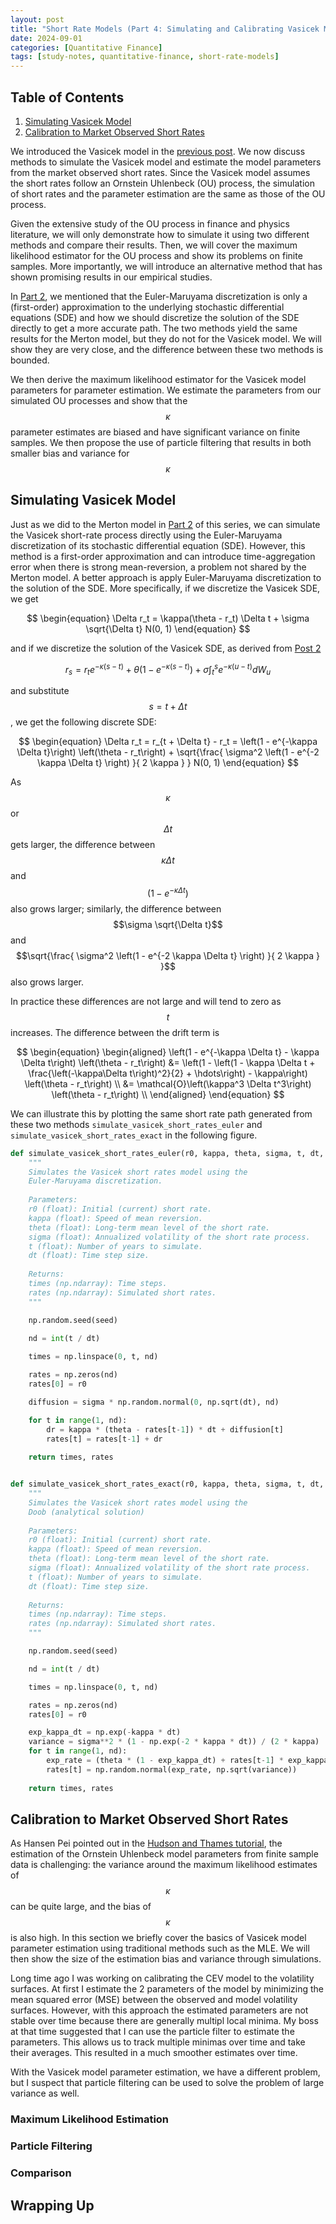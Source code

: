 ```yaml
---
layout: post
title: "Short Rate Models (Part 4: Simulating and Calibrating Vasicek Model)"
date: 2024-09-01
categories: [Quantitative Finance]
tags: [study-notes, quantitative-finance, short-rate-models]
---
```


<script type="text/javascript" src="https://cdn.mathjax.org/mathjax/latest/MathJax.js?config=default"></script>


## Table of Contents

1. [Simulating Vasicek Model](#simulating-vasicek-model)
2. [Calibration to Market Observed Short Rates](#calibration-to-market-observed-short-rates)

We introduced the Vasicek model in the [previous post](https://steveya.github.io/posts/short-rate-models-3/). We now discuss methods to simulate the Vasicek model and estimate the model parameters from the market observed short rates. Since the Vasicek model assumes the short rates follow an Ornstein Uhlenbeck (OU) process, the simulation of short rates and the parameter estimation are the same as those of the OU process.

Given the extensive study of the OU process in finance and physics literature, we will only demonstrate how to simulate it using two different methods and compare their results. Then, we will cover the maximum likelihood estimator for the OU process and show its problems on finite samples. More importantly, we will introduce an alternative method that has shown promising results in our empirical studies.

In [Part 2](https://steveya.github.io/posts/short-rate-models-2/), we mentioned that the Euler-Maruyama discretization is only a (first-order) approximation to the underlying stochastic differential equations (SDE) and how we should discretize the solution of the SDE directly to get a more accurate path. The two methods yield the same results for the Merton model, but they do not for the Vasicek model. We will show they are very close, and the difference between these two methods is bounded.

We then derive the maximum likelihood estimator for the Vasicek model parameters for parameter estimation. We estimate the parameters from our simulated OU processes and show that the $$\kappa$$ parameter estimates are biased and have significant variance on finite samples. We then propose the use of particle filtering that results in both smaller bias and variance for $$\kappa$$

## Simulating Vasicek Model
Just as we did to the Merton model in [Part 2](https://steveya.github.io/posts/short-rate-models-2/) of this series, we can simulate the Vasicek short-rate process directly using the Euler-Maruyama discretization of its stochastic differential equation (SDE). However, this method is a first-order approximation and can introduce time-aggregation error when there is strong mean-reversion, a problem not shared by the Merton model. A better approach is apply Euler-Maruyama discretization to the solution of the SDE. More specifically, if we discretize the Vasicek SDE, we get

$$
\begin{equation}
\Delta r_t = \kappa(\theta - r_t) \Delta t + \sigma \sqrt{\Delta t} N(0, 1)
\end{equation}
$$

and if we discretize the solution of the Vasicek SDE, as derived from [Post 2](https://steveya.github.io/posts/short-rate-models-2/)

$$
\begin{equation}
r_s = r_t e^{-\kappa \left(s-t\right)} + \theta \left(1 - e^{-\kappa\left(s-t\right)}\right) + \sigma \int_t^s e^{-\kappa \left(u-t\right)} dW_u
\end{equation}
$$

and substitute $$s = t + \Delta t$$, we get the following discrete SDE:

$$
\begin{equation}
\Delta r_t = r_{t + \Delta t} - r_t = \left(1 - e^{-\kappa \Delta t}\right) \left(\theta - r_t\right)  + \sqrt{\frac{ \sigma^2 \left(1 - e^{-2 \kappa \Delta t} \right) }{ 2 \kappa } } N(0, 1)
\end{equation}
$$

As $$\kappa$$ or $$\Delta t$$ gets larger, the difference between $$\kappa \Delta t$$ and $$\left(1 - e^{-\kappa \Delta t}\right)$$ also grows larger; similarly, the difference between $$\sigma \sqrt{\Delta t}$$ and $$\sqrt{\frac{ \sigma^2 \left(1 - e^{-2 \kappa \Delta t} \right) }{ 2 \kappa } }$$ also grows larger.

In practice these differences are not large and will tend to zero as $$t$$ increases. The difference between the drift term is 

$$
\begin{equation}
\begin{aligned}
\left(1 - e^{-\kappa \Delta t} - \kappa \Delta t\right) \left(\theta - r_t\right) 
&= \left(1 - \left(1 - \kappa \Delta t + \frac{\left(-\kappa\Delta t\right)^2}{2} + \hdots\right) - \kappa\right) \left(\theta - r_t\right) \\
&= \mathcal{O}\left(\kappa^3 \Delta t^3\right) \left(\theta - r_t\right) \\
\end{aligned}
\end{equation}
$$

We can illustrate this by plotting the same short rate path generated from these two methods `simulate_vasicek_short_rates_euler` and `simulate_vasicek_short_rates_exact` in the following figure.


```python
def simulate_vasicek_short_rates_euler(r0, kappa, theta, sigma, t, dt, seed=None):
    """
    Simulates the Vasicek short rates model using the 
    Euler-Maruyama discretization. 
    
    Parameters:
    r0 (float): Initial (current) short rate.
    kappa (float): Speed of mean reversion.
    theta (float): Long-term mean level of the short rate.
    sigma (float): Annualized volatility of the short rate process.
    t (float): Number of years to simulate.
    dt (float): Time step size.
    
    Returns:
    times (np.ndarray): Time steps.
    rates (np.ndarray): Simulated short rates.
    """

    np.random.seed(seed)
    
    nd = int(t / dt)

    times = np.linspace(0, t, nd)

    rates = np.zeros(nd)
    rates[0] = r0

    diffusion = sigma * np.random.normal(0, np.sqrt(dt), nd)

    for t in range(1, nd):
        dr = kappa * (theta - rates[t-1]) * dt + diffusion[t]
        rates[t] = rates[t-1] + dr
        
    return times, rates


def simulate_vasicek_short_rates_exact(r0, kappa, theta, sigma, t, dt, seed=None):
    """
    Simulates the Vasicek short rates model using the 
    Doob (analytical solution)
    
    Parameters:
    r0 (float): Initial (current) short rate.
    kappa (float): Speed of mean reversion.
    theta (float): Long-term mean level of the short rate.
    sigma (float): Annualized volatility of the short rate process.
    t (float): Number of years to simulate.
    dt (float): Time step size.
    
    Returns:
    times (np.ndarray): Time steps.
    rates (np.ndarray): Simulated short rates.
    """

    np.random.seed(seed)

    nd = int(t / dt)

    times = np.linspace(0, t, nd)

    rates = np.zeros(nd)
    rates[0] = r0

    exp_kappa_dt = np.exp(-kappa * dt)
    variance = sigma**2 * (1 - np.exp(-2 * kappa * dt)) / (2 * kappa)
    for t in range(1, nd):
        exp_rate = (theta * (1 - exp_kappa_dt) + rates[t-1] * exp_kappa_dt)
        rates[t] = np.random.normal(exp_rate, np.sqrt(variance))
    
    return times, rates


```


## Calibration to Market Observed Short Rates
As Hansen Pei pointed out in the [Hudson and Thames tutorial](https://hudsonthames.org/caveats-in-calibrating-the-ou-process/), the estimation of the Ornstein Uhlenbeck model parameters from finite sample data is challenging: the variance around the maximum likelihood estimates of $$\kappa$$ can be quite large, and the bias of $$\kappa$$ is also high. In this section we briefly cover the basics of Vasicek model parameter estimation using traditional methods such as the MLE. We will then show the size of the estimation bias and variance through simulations. 

Long time ago I was working on calibrating the CEV model to the volatility surfaces. At first I estimate the 2 parameters of the model by minimizing the mean squared error (MSE) between the observed and model volatility surfaces. However, with this approach the estimated parameters are not stable over time because there are generally multipl local minima. My boss at that time suggested that I can use the particle filter to estimate the parameters. This allows us to track multiple minimas over time and take their averages. This resulted in a much smoother estimates over time.

With the Vasicek model parameter estimation, we have a different problem, but I suspect that particle filtering can be used to solve the problem of large variance as well.

### Maximum Likelihood Estimation

### Particle Filtering

### Comparison

## Wrapping Up